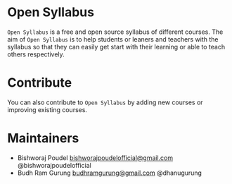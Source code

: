 # Open Syllabus
`Open Syllabus` is a free and open source syllabus of different courses.
The aim of `Open Syllabus` is to help students or leaners and teachers with the syllabus so that they can easily get start with their learning or able to teach others respectively.

# Contribute
You can also contribute to `Open Syllabus` by adding new courses or improving existing courses.

# Maintainers

- Bishworaj Poudel <bishworajpoudelofficial@gmail.com> @bishworajpoudelofficial
- Budh Ram Gurung <budhramgurung@gmail.com> @dhanugurung
